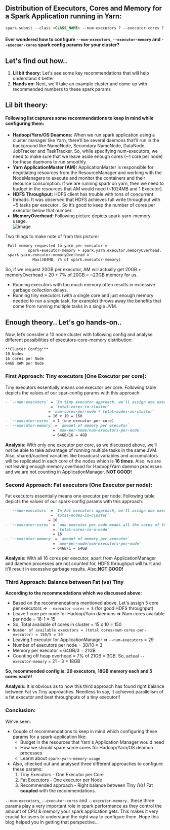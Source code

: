 ## Distribution of Executors, Cores and Memory for a Spark Application running in Yarn:
```markdown
spark-submit --class <CLASS_NAME> --num-executors ? --executor-cores ? --executor-memory ? ....
```
#### Ever wondered how to configure `--num-executors`, `--executor-memory` and `--execuor-cores` spark config params for your cluster?

## Let's find out how..
1. **Lil bit theory:** Let's see some key recommendations that will help understand it better
2. **Hands on:** Next, we'll take an example cluster and come up with recommended numbers to these spark params

## Lil bit theory:
#### Following list captures some recommendations to keep in mind while configuring them:
- **Hadoop/Yarn/OS Deamons:** When we run spark application using a cluster manager like Yarn,  there’ll be several daemons that’ll run in the background like NameNode, Secondary NameNode, DataNode, JobTracker and TaskTracker. So, while specifying num-executors, we need to make sure that we leave aside enough cores (~1 core per node) for these daemons to run smoothly. 
- **Yarn ApplicationMaster (AM):** ApplicationMaster is responsible for negotiating resources from the ResourceManager and working with the NodeManagers to execute and monitor the containers and their resource consumption. If we are running spark on yarn, then we need to budget in the resources that AM would need (~1024MB and 1 Executor).
- **HDFS Throughput:** HDFS client has trouble with tons of concurrent threads. It was observed that HDFS achieves full write throughput with ~5 tasks per executor . So it’s good to keep the number of cores per executor below that number.
- **MemoryOverhead:** Following picture depicts spark-yarn-memory-usage.   
![image](https://user-images.githubusercontent.com/22542670/27395274-de840270-56cc-11e7-8f3a-f78c4eecdac8.png)


Two things to make note of from this picture:
```markdown
 Full memory requested to yarn per executor =
          spark-executor-memory + spark.yarn.executor.memoryOverhead.
 spark.yarn.executor.memoryOverhead = 
        	Max(384MB, 7% of spark.executor-memory)
```
So, if we request 20GB per executor, AM will actually get 20GB + memoryOverhead = 20 + 7% of 20GB = ~23GB memory for us.
- Running executors with too much memory often results in excessive garbage collection delays.
- Running tiny executors (with a single core and just enough memory needed to run a single task, for example) throws away the benefits that come from running multiple tasks in a single JVM.

## Enough theory.. Let's go hands-on..
Now, let’s consider a 10 node cluster with following config and analyse different possibilities of executors-core-memory distribution:
```markdown
**Cluster Config:**
10 Nodes
16 cores per Node
64GB RAM per Node
```
### First Approach: Tiny executors [One Executor per core]:  
Tiny executors essentially means one executor per core. Following table depicts the values of our spar-config params with this approach:
```markdown
- `--num-executors` = `In tiny executor approach, we'll assign one executor per core`
                    = `total-cores-in-cluster`
                   = `num-cores-per-node * total-nodes-in-cluster` 
                   = 16 x 10 = 160
- `--executor-cores` = 1 (one executor per core)
- `--executor-memory` = `amount of memory per executor`
                     = `mem-per-node/num-executors-per-node`
                     = 64GB/16 = 4GB
```
**Analysis:** With only one executor per core, as we discussed above, we’ll not be able to take advantage of running multiple tasks in the same JVM. Also, shared/cached variables like broadcast variables and accumulators will be replicated in each core of the nodes which is **16 times**. Also, we are not leaving enough memory overhead for Hadoop/Yarn daemon processes and we are not counting in ApplicationManager. **NOT GOOD!**
### Second Approach: Fat executors (One Executor per node):
Fat executors essentially means one executor per node. Following table depicts the values of our spark-config params with this approach:
```markdown
- `--num-executors` = `In Fat executors approach, we'll assign one executor per node`
                    = `total-nodes-in-cluster`
                   = 10
- `--executor-cores` = `one executor per node means all the cores of the node are assigned to one executor`
                     = `total-cores-in-a-node`
                     = 16
- `--executor-memory` = `amount of memory per executor`
                     = `mem-per-node/num-executors-per-node`
                     = 64GB/1 = 64GB
```

**Analysis:** With all 16 cores per executor, apart from ApplicationManager and daemon processes are not counted for, HDFS throughput will hurt and it’ll result in excessive garbage results. Also,**NOT GOOD!**

### Third Approach: Balance between Fat (vs) Tiny
**According to the recommendations which we discussed above:**
- Based on the recommendations mentioned above, Let's assign 5 core per executors => `--executor-cores = 5` (for good HDFS throughput)
- Leave 1 core per node for Hadoop/Yarn daemons => Num cores available per node = 16-1 = 15
- So, Total available of cores in cluster = 15 x 10 = 150
- ```Number of available executors = (total cores/num-cores-per-executor) = 150/5 = 30```
- Leaving 1 executor for ApplicationManager => `--num-executors` = 29
- Number of executors per node = 30/10 = 3
- Memory per executor = 64GB/3 = 21GB
- Counting off heap overhead = 7% of 21GB = 3GB. So, actual `--executor-memory` = 21 - 3 = 18GB

**So, recommended config is: 29 executors, 18GB memory each and 5 cores each!!**


**Analysis:** It is obvious as to how this third approach has found right balance between Fat vs Tiny approaches. Needless to say, it achieved parallelism of a fat executor and best throughputs of a tiny executor!!
### Conclusion:
We've seen:
- Couple of recommendations to keep in mind which configuring these params for a spark-application like:
   - Budget in the resources that Yarn's Application Manager would need
   - How we should spare some cores for Hadoop/Yarn/OS deamon processes 
   - Learnt about `spark-yarn-memory-usage`
- Also, checked out and analysed three different approaches to configure these params: 
   1. Tiny Executors - One Executor per Core
   2. Fat Executors - One executor per Node
   3. Recommended approach - Right balance between Tiny _(Vs)_ Fat **coupled** with the recommendations.

`--num-executors`, `--executor-cores` and `--executor-memory`.. these three params play a very important role in spark performance as they control the amount of CPU & memory your spark application gets. This makes it very crucial for users to understand the right way to configure them. Hope this blog helped you in getting that perspective...
